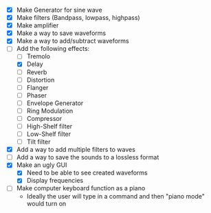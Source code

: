 - [x] Make Generator for sine wave
- [x] Make filters (Bandpass, lowpass, highpass)
- [x] Make amplifier
- [x] Make a way to save waveforms
- [x] Make a way to add/subtract waveforms
- [ ] Add the following effects:
	- [ ] Tremolo
	- [x] Delay
	- [ ] Reverb
	- [ ] Distortion
	- [ ] Flanger
	- [ ] Phaser
	- [ ] Envelope Generator
	- [ ] Ring Modulation
	- [ ] Compressor
	- [ ] High-Shelf filter
	- [ ] Low-Shelf filter
	- [ ] Tilt filter
- [x] Add a way to add multiple filters to waves
- [ ] Add a way to save the sounds to a lossless format
- [x] Make an ugly GUI
	- [x] Need to be able to see created waveforms
	- [x] Display frequencies
- [ ] Make computer keyboard function as a piano
	- Ideally the user will type in a command and then "piano mode" would turn on
